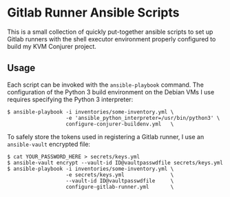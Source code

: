 # Gitlab Runner Ansible Scripts

This is a small collection of quickly put-together ansible scripts to set up Gitlab runners with the shell executor environment properly configured to build my KVM Conjurer project.

## Usage

Each script can be invoked with the `ansible-playbook` command. The configuration of the Python 3 build environment on the Debian VMs I use requires specifying the Python 3 interpreter:

```
$ ansible-playbook -i inventories/some-inventory.yml \
                   -e 'ansible_python_interpreter=/usr/bin/python3' \
                   configure-conjurer-buildenv.yml   \
```

To safely store the tokens used in registering a Gitlab runner, I use an `ansible-vault` encrypted file:

```
$ cat YOUR_PASSWORD_HERE > secrets/keys.yml
$ ansible-vault encrypt --vault-id ID@vaultpasswdfile secrets/keys.yml
$ ansible-playbook -i inventories/some-inventory.yml \
                   -e secrets/keys.yml               \
                   --vault-id ID@vaultpasswdfile     \
                   configure-gitlab-runner.yml       \
```
